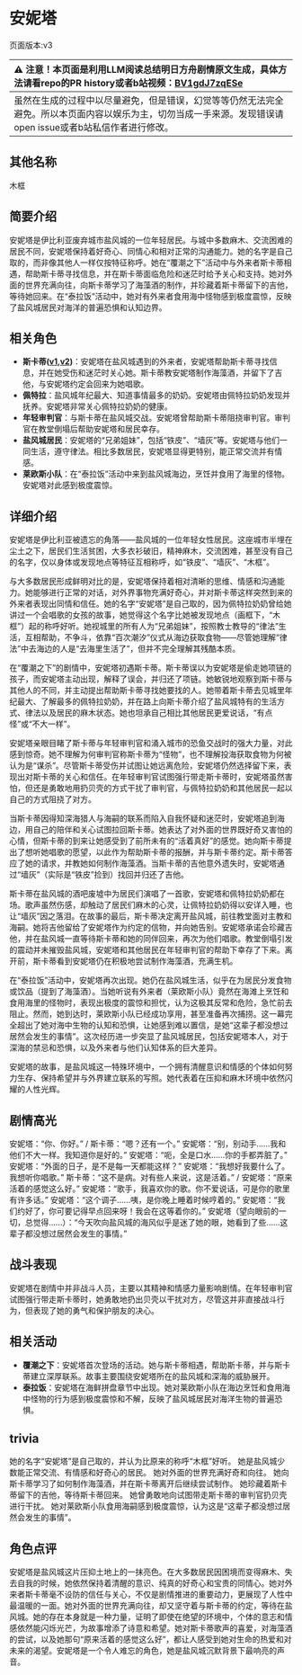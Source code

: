 # 安妮塔
页面版本:v3
 

| :warning: 注意！本页面是利用LLM阅读总结明日方舟剧情原文生成，具体方法请看repo的PR history或者b站视频：[BV1gdJ7zqESe](https://www.bilibili.com/video/BV1gdJ7zqESe/)         |
|:----------------------------|
| 虽然在生成的过程中以尽量避免，但是错误，幻觉等等仍然无法完全避免。所以本页面内容以娱乐为主，切勿当成一手来源。发现错误请open issue或者b站私信作者进行修改。|



## 其他名称
木框
## 简要介绍
安妮塔是伊比利亚废弃城市盐风城的一位年轻居民。与城中多数麻木、交流困难的居民不同，安妮塔保持着好奇心、同情心和相对正常的沟通能力。她的名字是自己取的，而非像其他人一样仅按特征称呼。她在“覆潮之下”活动中与外来者斯卡蒂相遇，帮助斯卡蒂寻找信息，并在斯卡蒂面临危险和迷茫时给予关心和支持。她对外面的世界充满向往，向斯卡蒂学习了海藻酒的制作，并珍藏着斯卡蒂留下的吉他，等待她回来。在“泰拉饭”活动中，她对有外来者食用海中怪物感到极度震惊，反映了盐风城居民对海洋的普遍恐惧和认知边界。
## 相关角色
-   **斯卡蒂([v1](../chars/char_263_skadi.md),[v2](char_263_skadi.md))**：安妮塔在盐风城遇到的外来者，安妮塔帮助斯卡蒂寻找信息，并在她受伤和迷茫时关心她。斯卡蒂教安妮塔制作海藻酒，并留下了吉他，与安妮塔约定会回来为她唱歌。
-   **佩特拉**：盐风城年纪最大、知道事情最多的奶奶。安妮塔由佩特拉奶奶发现并抚养。安妮塔非常关心佩特拉奶奶的健康。
-   **年轻审判官**：与斯卡蒂在盐风城交战。安妮塔曾帮助斯卡蒂阻挠审判官。审判官在教堂倒塌后帮助安妮塔和居民幸存。
-   **盐风城居民**：安妮塔的“兄弟姐妹”，包括“铁皮”、“墙灰”等。安妮塔与他们一同生活，遵守律法。相比多数居民，安妮塔显得更特别，能正常交流并有情感。
-   **莱欧斯小队**：在“泰拉饭”活动中来到盐风城海边，烹饪并食用了海里的怪物。安妮塔对此感到极度震惊。
## 详细介绍
安妮塔是伊比利亚被遗忘的角落——盐风城的一位年轻女性居民。这座城市半埋在尘土之下，居民们生活贫困，大多衣衫破旧，精神麻木，交流困难，甚至没有自己的名字，仅以身体或发现地点等特征互相称呼，如“铁皮”、“墙灰”、“木框”。

与大多数居民形成鲜明对比的是，安妮塔保持着相对清晰的思维、情感和沟通能力。她能够进行正常的对话，对外界事物充满好奇心，并对斯卡蒂这样突然到来的外来者表现出同情和信任。她的名字“安妮塔”是自己取的，因为佩特拉奶奶曾给她讲过一个会唱歌的女孩的故事，她觉得这个名字比她被发现地点（画框下，“木框”）起的称呼好听。她视城里的所有人为“兄弟姐妹”，按照教士教导的“律法”生活，互相帮助，不争斗，依靠“百次潮汐”仪式从海边获取食物——尽管她理解“律法”中去海边的人是“去海里生活了”，但并不完全理解其残酷本质。

在“覆潮之下”的剧情中，安妮塔初遇斯卡蒂。斯卡蒂误以为安妮塔是偷走她项链的孩子，而安妮塔主动出现，解释了误会，并归还了项链。她敏锐地观察到斯卡蒂与其他人的不同，并主动提出帮助斯卡蒂寻找她要找的人。她带着斯卡蒂去见城里年纪最大、了解最多的佩特拉奶奶，并在路上向斯卡蒂介绍了盐风城特有的生活方式、律法以及居民的麻木状态。她也坦承自己相比其他居民更爱说话，“有点怪”或“不大一样”。

安妮塔亲眼目睹了斯卡蒂与年轻审判官和涌入城市的恐鱼交战时的强大力量，对此感到惊奇。她不理解为何审判官称斯卡蒂为“怪物”，也不理解投海获取食物为何被认为是“谋杀”。尽管斯卡蒂受伤并试图让她远离危险，安妮塔仍然选择留下来，表现出对斯卡蒂的关心和信任。在年轻审判官试图强行带走斯卡蒂时，安妮塔虽然害怕，但还是勇敢地用扔贝壳的方式干扰了审判官，与佩特拉奶奶和其他居民一起以自己的方式阻挠了对方。

当斯卡蒂因得知深海猎人与海嗣的联系而陷入自我怀疑和迷茫时，安妮塔追到海边，用自己的陪伴和关心试图拉回斯卡蒂。她表达了对外面的世界既好奇又害怕的心情，但斯卡蒂的到来让她感受到了前所未有的“活着真好”的感觉。她向斯卡蒂提出了想听她唱歌的愿望，以此作为帮助斯卡蒂的报酬，并与斯卡蒂约定。斯卡蒂答应了她的请求，并教她如何制作海藻酒。当斯卡蒂的吉他意外遗失时，安妮塔通过“墙灰”（实际是“铁皮”捡到）找回并归还了吉他。

斯卡蒂在盐风城的酒吧废墟中为居民们演唱了一首歌，安妮塔和佩特拉奶奶都在场。歌声虽然伤感，却触动了居民们麻木的心灵，让佩特拉奶奶得以安详入睡，也让“墙灰”因之落泪。在故事的最后，斯卡蒂决定离开盐风城，前往教堂面对主教和海嗣。她将吉他留给了安妮塔作为约定的信物，并向她告别。安妮塔承诺会珍藏吉他，并在盐风城一直等待斯卡蒂和她的同伴回来，再次为他们唱歌。教堂倒塌引发的震动并未摧毁盐风城，安妮塔和其他居民在年轻审判官的帮助下幸存了下来。离开前，斯卡蒂看到安妮塔仍在积极地尝试制作海藻酒，充满生机。

在“泰拉饭”活动中，安妮塔再次出现。她仍在盐风城生活，似乎在为居民分发食物或饮品（提到了海藻酒）。当她听说有外来者（莱欧斯小队）竟然在海滩上烹饪和食用海里的怪物时，表现出极度的震惊和担忧，认为这极其反常和危险，急忙前去阻止。然而，她到达时，莱欧斯小队已经成功享用，甚至准备再次捕捞。这一幕完全超出了她对海中生物的认知和恐惧，让她感到难以置信，是她“这辈子都没想过居然会发生的事情”。这次经历进一步突显了盐风城居民，包括安妮塔本人，对于深海的禁忌和恐惧，以及外来者与他们认知体系的巨大差异。

安妮塔的故事，是盐风城这一特殊环境中，一个拥有清醒意识和情感的个体如何努力生存、保持希望并与外界建立联系的写照。她代表着在压抑和麻木环境中依然闪耀的人性光辉。
## 剧情高光
安妮塔：“你、你好。” / 斯卡蒂：“嗯？还有一个。”
安妮塔：“别，别动手......我和他们不大一样。我知道你是好的。”
安妮塔：“呃，全是口水......你的手都弄脏了。”
安妮塔：“外面的日子，是不是每一天都能这样？”
安妮塔：“我想好我要什么了。我想听你唱歌。”
斯卡蒂：“这不是病。对有些人来说，这是活着。” / 安妮塔：“原来活着的感觉这么好。”
安妮塔：“歌手，我喜欢你的歌。你不爱说话，可是你的歌里有许多话。”
安妮塔：“这个调子......咦，是你晚上睡着时候哼着的。”
安妮塔：“我们约好了，你可要记得早点回来呀！我会在这等着你的。”
安妮塔（望向眼前的一切，总觉得......）：“今天吹向盐风城的海风似乎是迷了她的眼，她看到了些......这辈子都没想过居然会发生的事情。”
## 战斗表现
安妮塔在剧情中并非战斗人员，主要以其精神和情感力量影响剧情。在年轻审判官试图强行带走斯卡蒂时，她勇敢地扔出贝壳以干扰对方，尽管这并非直接战斗行为，但表现了她的勇气和保护朋友的决心。
## 相关活动
-   **覆潮之下**：安妮塔首次登场的活动。她与斯卡蒂相遇，帮助斯卡蒂，并与斯卡蒂建立深厚联系。故事主要围绕安妮塔所在的盐风城和深海的威胁展开。
-   **泰拉饭**：安妮塔在海鲜拼盘章节中出现。她对莱欧斯小队在海边烹饪和食用海中怪物的行为感到极度震惊和不解，反映了盐风城居民对海洋生物的普遍恐惧。
## trivia
她的名字“安妮塔”是自己取的，并认为比原来的称呼“木框”好听。
她是盐风城少数能正常交流、有情感和好奇心的居民。
她对外面的世界充满好奇和向往。
她向斯卡蒂学习了如何制作海藻酒，并在斯卡蒂离开后继续尝试制作。
她珍藏着斯卡蒂留下的吉他，等待斯卡蒂回来。
她曾勇敢地向试图带走斯卡蒂的审判官扔贝壳进行干扰。
她对莱欧斯小队食用海嗣感到极度震惊，认为这是“这辈子都没想过居然会发生的事情”。
## 角色点评
安妮塔是盐风城这片压抑土地上的一抹亮色。在大多数居民因困境而变得麻木、失去自我的时候，她依然保持着清醒的意识、纯真的好奇心和宝贵的同情心。她对外来者斯卡蒂毫不设防的信任与关心，不仅是剧情推进的重要动力，更展现了人性中最温暖的一面。她对外面的世界充满向往，却又坚守着与斯卡蒂的约定，等待在盐风城。她的存在本身就是一种力量，证明了即使在绝望的环境中，个体的意志和情感依然能闪烁光芒，为故事增添了诗意和希望。她对斯卡蒂歌声的喜爱，对海藻酒的尝试，以及她那句“原来活着的感觉这么好”，都让人感受到她对生命的热爱和对未来的渴望。安妮塔是一个令人难忘的角色，她是盐风城沉默背景下最响亮的声音。